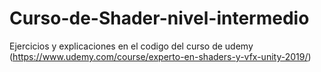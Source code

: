 # Curso-de-Shader-nivel-intermedio
Ejercicios y explicaciones en el codigo del curso de udemy (https://www.udemy.com/course/experto-en-shaders-y-vfx-unity-2019/)
